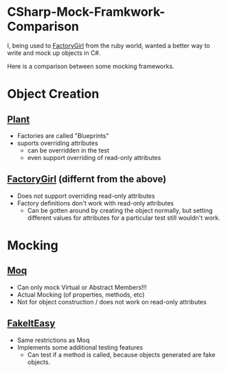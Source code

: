 # CSharp-Mock-Framkwork-Comparison

I, being used to [FactoryGirl](https://github.com/thoughtbot/factory_girl) from the ruby world, wanted a better way to write and mock up objects in C#. 

Here is a comparison between some mocking frameworks.


# Object Creation

## [Plant](https://github.com/jbrechtel/plant)

- Factories are called "Blueprints"
- suports overriding attributes
  - can be overridden in the test
  - even support overriding of read-only attributes

## [FactoryGirl](https://github.com/uchagani/factory-girl) (differnt from the above)

- Does not support overriding read-only attributes
- Factory definitions don't work with read-only attributes
  - Can be gotten around by creating the object normally, but setting different values for attributes for a particular test still wouldn't work.


# Mocking

## [Moq](https://github.com/Moq/moq4)

- Can only mock Virtual or Abstract Members!!!
- Actual Mocking (of properties, methods, etc)
- Not for object construction / does not work on read-only attributes


## [FakeItEasy](https://github.com/FakeItEasy/FakeItEasy)

- Same restrictions as Moq
- Implements some additional testing features
  - Can test if a method is called, because objects generated are fake objects.

